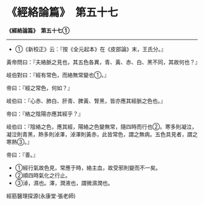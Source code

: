# 《經絡論篇》　第五十七



**《經絡論篇》　第五十七①**


---
- ①《新校正》云：『按《全元起本》在《皮部論》末，王氏分。』


黃帝問曰：『夫絡脈之見也，其五色各異，青、黃、赤、白、黑不同，其故何也？』


岐伯對曰：『經有常色，而絡無常變也①。』


帝曰：『經之常色，何如？』


岐伯曰：『心赤、肺白、肝青、脾黃、腎黑，皆亦應其經脈之色也。』


帝曰：『絡之陰陽亦應其經乎？』


岐伯曰：『陰絡之色，應其經，陽絡之色變無常，隨四時而行也②。寒多則凝泣，凝泣則青黑，熱多則淖澤，淖澤則黃赤，此皆常色，謂之無病。五色具見者，謂之寒熱③。』


帝曰：『善。』
- ①經行氣故色見，常應于時，絡主血，故受邪則變而不一矣。
- ②順四時氣化之行止。
- ③淖，濕也。澤，潤液也，謂微濕潤也。


經筋醫理探源(永康堂‧張老師)


